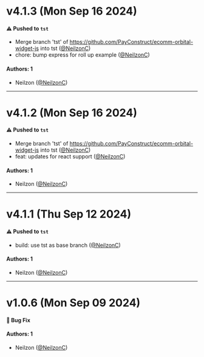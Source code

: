 # v4.1.3 (Mon Sep 16 2024)

#### ⚠️ Pushed to `tst`

- Merge branch 'tst' of https://github.com/PayConstruct/ecomm-orbital-widget-js into tst ([@NeilzonC](https://github.com/NeilzonC))
- chore: bump express for roll up example ([@NeilzonC](https://github.com/NeilzonC))

#### Authors: 1

- Neilzon ([@NeilzonC](https://github.com/NeilzonC))

---

# v4.1.2 (Mon Sep 16 2024)

#### ⚠️ Pushed to `tst`

- Merge branch 'tst' of https://github.com/PayConstruct/ecomm-orbital-widget-js into tst ([@NeilzonC](https://github.com/NeilzonC))
- feat: updates for react support ([@NeilzonC](https://github.com/NeilzonC))

#### Authors: 1

- Neilzon ([@NeilzonC](https://github.com/NeilzonC))

---

# v4.1.1 (Thu Sep 12 2024)

#### ⚠️ Pushed to `tst`

- build: use tst as base branch ([@NeilzonC](https://github.com/NeilzonC))

#### Authors: 1

- Neilzon ([@NeilzonC](https://github.com/NeilzonC))

---

# v1.0.6 (Mon Sep 09 2024)

#### 🐛 Bug Fix


#### Authors: 1

- Neilzon ([@NeilzonC](https://github.com/NeilzonC))
